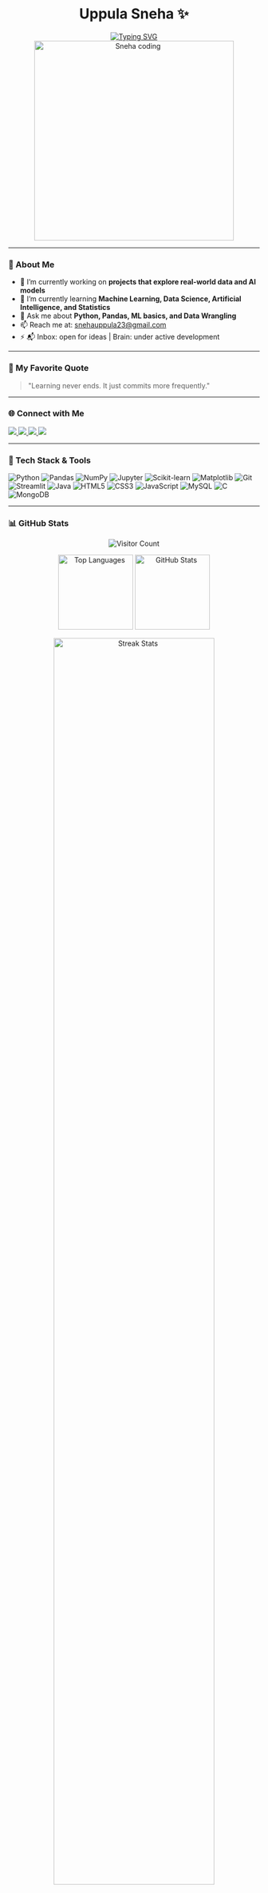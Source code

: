 <h1 align="center">Uppula Sneha ✨ </h1>

<!-- Illustration -->
<div align="center">
  <a href="https://git.io/typing-svg">
    <img src="https://readme-typing-svg.herokuapp.com?font=Fira+Code&pause=1000&color=22D3EE&center=true&vCenter=true&width=435&lines=Math+Lover;AI+Enthusiast;Tech+Enthusiast;Data+Science+Student" alt="Typing SVG" />
  </a>
</div>
<div align="center">
  <img alt="Sneha coding" width="400" src="https://raw.githubusercontent.com/snehauppula/snehauppula/main/coding.png" />
</div>

<!-- Typing SVG -->

---

### 🚀 About Me

- 🔭 I’m currently working on **projects that explore real-world data and AI models**
- 🌱 I’m currently learning **Machine Learning, Data Science, Artificial Intelligence, and Statistics**
- 💬 Ask me about **Python, Pandas, ML basics, and Data Wrangling**
- 📫 Reach me at: snehauppula23@gmail.com  
- ⚡ 📬 Inbox: open for ideas | Brain: under active development

---

### 📌 My Favorite Quote

> "Learning never ends. It just commits more frequently."

---

### 🌐 Connect with Me

<p align="left">
  <a href="https://www.linkedin.com/in/snehauppula/" target="blank">
    <img src="https://img.shields.io/badge/LinkedIn-blue?style=for-the-badge&logo=linkedin&logoColor=white" />
  </a>
  <a href="https://www.instagram.com/sneha.uppula_23/" target="blank">
    <img src="https://img.shields.io/badge/Instagram-E4405F?style=for-the-badge&logo=instagram&logoColor=white" />
  </a>
  <a href="mailto:snehauppula23@gmail.com">
    <img src="https://img.shields.io/badge/Gmail-D14836?style=for-the-badge&logo=gmail&logoColor=white" />
  </a>
  <a href="https://discord.gg/https://discord.gg/zeG7d9cucB" target="blank">
    <img src="https://img.shields.io/badge/Discord-7289DA?style=for-the-badge&logo=discord&logoColor=white" />
  </a>
</p>

---

### 🧠 Tech Stack & Tools
<p align="left">
  <!-- Python -->
  <img src="https://img.shields.io/badge/-Python-3776AB?style=flat-square&logo=python&logoColor=white" alt="Python" />
  
  <!-- Pandas -->
  <img src="https://img.shields.io/badge/-Pandas-150458?style=flat-square&logo=pandas&logoColor=white" alt="Pandas" />
  
  <!-- NumPy -->
  <img src="https://img.shields.io/badge/-NumPy-013243?style=flat-square&logo=numpy&logoColor=white" alt="NumPy" />
  
  <!-- Jupyter -->
  <img src="https://img.shields.io/badge/-Jupyter-F37626?style=flat-square&logo=jupyter&logoColor=white" alt="Jupyter" />
  
  <!-- Scikit-learn -->
  <img src="https://img.shields.io/badge/-Scikit--learn-F7931E?style=flat-square&logo=scikit-learn&logoColor=white" alt="Scikit-learn" />
  
  <!-- Matplotlib -->
  <img src="https://img.shields.io/badge/-Matplotlib-11557C?style=flat-square&logo=matplotlib&logoColor=white" alt="Matplotlib" />
  
  <!-- Git -->
  <img src="https://img.shields.io/badge/-Git-F05032?style=flat-square&logo=git&logoColor=white" alt="Git" />
  
  <!-- Streamlit -->
  <img src="https://img.shields.io/badge/-Streamlit-FF4B4B?style=flat-square&logo=streamlit&logoColor=white" alt="Streamlit" />
  
  <!-- Java -->
  <img src="https://img.shields.io/badge/-Java-007396?style=flat-square&logo=java&logoColor=white" alt="Java" />
  
  <!-- HTML5 -->
  <img src="https://img.shields.io/badge/-HTML5-E34F26?style=flat-square&logo=html5&logoColor=white" alt="HTML5" />
  
  <!-- CSS3 -->
  <img src="https://img.shields.io/badge/-CSS3-1572B6?style=flat-square&logo=css3&logoColor=white" alt="CSS3" />
  
  <!-- JavaScript -->
  <img src="https://img.shields.io/badge/-JavaScript-F7DF1E?style=flat-square&logo=javascript&logoColor=black" alt="JavaScript" />
  
  <!-- MySQL -->
  <img src="https://img.shields.io/badge/-MySQL-4479A1?style=flat-square&logo=mysql&logoColor=white" alt="MySQL" />
  
  <!-- C -->
  <img src="https://img.shields.io/badge/-C-A8B9CC?style=flat-square&logo=c&logoColor=black" alt="C" />
  
  <!-- MongoDB (example you provided) -->
  <img src="https://img.shields.io/badge/-MongoDB-47A248?style=flat-square&logo=mongodb&logoColor=white" alt="MongoDB" />
</p>

---

### 📊 GitHub Stats

<p align="center">
  <img src="https://profile-counter.glitch.me/uppulasneha/count.svg" alt="Visitor Count" />
</p>

<p align="center">
  <img src="https://github-readme-stats.vercel.app/api/top-langs?username=snehauppula&show_icons=true&locale=en&layout=compact&theme=tokyonight" height="150" alt="Top Languages" />
  <img src="https://github-readme-stats.vercel.app/api?username=snehauppula&show_icons=true&locale=en&theme=tokyonight" height="150" alt="GitHub Stats" />
  
</p>
<!-- Divider -->
<div align="center">
  <img width="80%" src="https://github-readme-streak-stats.herokuapp.com/?user=snehauppula&theme=tokyonight&hide_border=true" alt="Streak Stats" />
</div>


---

### 📅 GitHub Contributions Calendar

[![Sneha's GitHub Activity Graph](https://github-readme-activity-graph.vercel.app/graph?username=snehauppula&theme=tokyo-night)](https://github.com/ashutosh00710/github-readme-activity-graph)

---

### 📚 Currently Learning

- 🌐 **Power BI and Tableau**
- 🤖 **TensorFlow and Neural Networks**
- 📊 **Advanced EDA Techniques**
- 📘 **Kaggle Competitions & Notebooks**

---

### 🔗 Useful Resources I Love

- [Kaggle](https://www.kaggle.com/)
- [Analytics Vidhya](https://www.analyticsvidhya.com/)
- [Towards Data Science](https://towardsdatascience.com/)
- [Scikit-learn Documentation](https://scikit-learn.org/)
- [Python Cheatsheet](https://www.pythoncheatsheet.org/)

---

### 😄 Let's Connect!

If you're a fellow data enthusiast, feel free to collaborate, discuss projects, or just say hi.  
Let’s grow together in this data-driven world! 💡🌍
